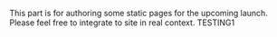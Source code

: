 This part is for authoring some static pages for the upcoming launch. Please feel free to integrate to site in real context. 
TESTING1
